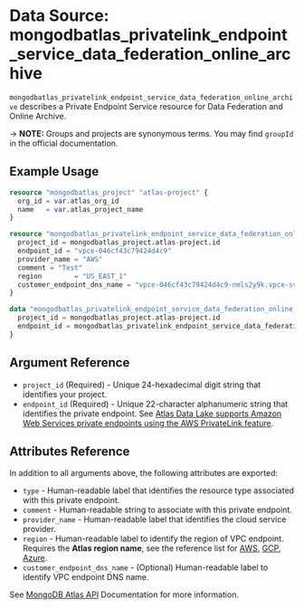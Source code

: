 # Data Source: mongodbatlas_privatelink_endpoint_service_data_federation_online_archive

`mongodbatlas_privatelink_endpoint_service_data_federation_online_archive` describes a Private Endpoint Service resource for Data Federation and Online Archive.

-> **NOTE:** Groups and projects are synonymous terms. You may find `groupId` in the official documentation.

## Example Usage

```terraform
resource "mongodbatlas_project" "atlas-project" {
  org_id = var.atlas_org_id
  name   = var.atlas_project_name
}

resource "mongodbatlas_privatelink_endpoint_service_data_federation_online_archive" "test" {
  project_id = mongodbatlas_project.atlas-project.id
  endpoint_id = "vpce-046cf43c79424d4c9"
  provider_name = "AWS"
  comment = "Test"
  region        = "US_EAST_1"
  customer_endpoint_dns_name = "vpce-046cf43c79424d4c9-nmls2y9k.vpce-svc-0824460b72e1a420e.us-east-1.vpce.amazonaws.com"
}

data "mongodbatlas_privatelink_endpoint_service_data_federation_online_archive" "test_data_source" {
  project_id = mongodbatlas_project.atlas-project.id
  endpoint_id = mongodbatlas_privatelink_endpoint_service_data_federation_online_archive.test.endpoint_id
}
```


## Argument Reference

* `project_id` (Required) - Unique 24-hexadecimal digit string that identifies your project. 
* `endpoint_id` (Required) - Unique 22-character alphanumeric string that identifies the private endpoint. See [Atlas Data Lake supports Amazon Web Services private endpoints using the AWS PrivateLink feature](https://www.mongodb.com/docs/atlas/reference/api-resources-spec/#tag/Data-Federation/operation/createDataFederationPrivateEndpoint:~:text=Atlas%20Data%20Lake%20supports%20Amazon%20Web%20Services%20private%20endpoints%20using%20the%20AWS%20PrivateLink%20feature).

## Attributes Reference

In addition to all arguments above, the following attributes are exported:

* `type` - Human-readable label that identifies the resource type associated with this private endpoint.
* `comment` - Human-readable string to associate with this private endpoint.
* `provider_name` - Human-readable label that identifies the cloud service provider. 
* `region` -  Human-readable label to identify the region of VPC endpoint.  Requires the **Atlas region name**, see the reference list for [AWS](https://docs.atlas.mongodb.com/reference/amazon-aws/), [GCP](https://docs.atlas.mongodb.com/reference/google-gcp/), [Azure](https://docs.atlas.mongodb.com/reference/microsoft-azure/).
* `customer_endpoint_dns_name` - (Optional) Human-readable label to identify VPC endpoint DNS name.

See [MongoDB Atlas API](https://www.mongodb.com/docs/atlas/reference/api-resources-spec/#tag/Data-Federation/operation/createDataFederationPrivateEndpoint) Documentation for more information.

